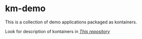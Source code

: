 # km-demo

This is a collection of demo applications packaged as kontainers.

Look for description of kontainers in [*This repository*](https://github.com/kontainapp/km)